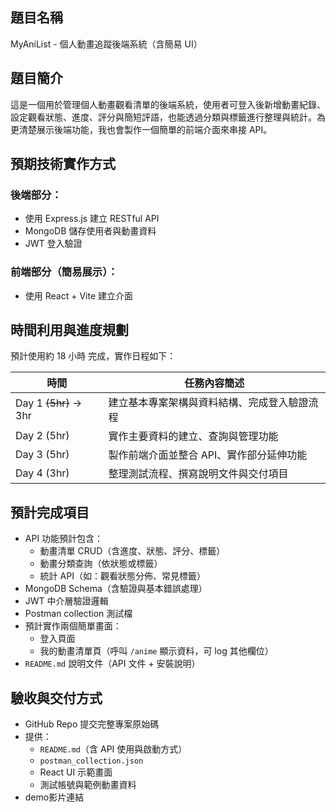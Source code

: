 ## 題目名稱

MyAniList - 個人動畫追蹤後端系統（含簡易 UI）

## 題目簡介

這是一個用於管理個人動畫觀看清單的後端系統，使用者可登入後新增動畫紀錄、設定觀看狀態、進度、評分與簡短評語，也能透過分類與標籤進行整理與統計。為更清楚展示後端功能，我也會製作一個簡單的前端介面來串接 API。

## 預期技術實作方式

### 後端部分：

* 使用 Express.js 建立 RESTful API
* MongoDB 儲存使用者與動畫資料
* JWT 登入驗證

### 前端部分（簡易展示）：

* 使用 React + Vite 建立介面

## 時間利用與進度規劃

預計使用約 18 小時 完成，實作日程如下：

| 時間            | 任務內容簡述                 |
| ------------- | ---------------------- |
| Day 1 ~~(5hr)~~ -> 3hr     | 建立基本專案架構與資料結構、完成登入驗證流程 |
| Day 2 (5hr)     | 實作主要資料的建立、查詢與管理功能      |
| Day 3 (5hr)     | 製作前端介面並整合 API、實作部分延伸功能 |
| Day 4 (3hr) | 整理測試流程、撰寫說明文件與交付項目     |


## 預計完成項目
* API 功能預計包含：
  * 動畫清單 CRUD（含進度、狀態、評分、標籤）
  * 動畫分類查詢（依狀態或標籤）
  * 統計 API（如：觀看狀態分佈、常見標籤）
* MongoDB Schema（含驗證與基本錯誤處理）
* JWT 中介層驗證邏輯
* Postman collection 測試檔
* 預計實作兩個簡單畫面：
  * 登入頁面
  * 我的動畫清單頁（呼叫 `/anime` 顯示資料，可 log 其他欄位）
* `README.md` 說明文件（API 文件 + 安裝說明）

## 驗收與交付方式

* GitHub Repo 提交完整專案原始碼
* 提供：
  * `README.md`（含 API 使用與啟動方式）
  * `postman_collection.json`
  * React UI 示範畫面
  * 測試帳號與範例動畫資料
* demo影片連結
